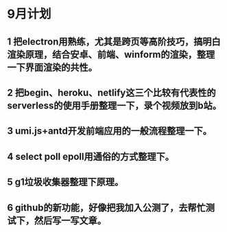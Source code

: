 # 9月计划
## 1 把electron用熟练，尤其是跨页等高阶技巧，搞明白渲染原理，结合安卓、前端、winform的渲染，整理一下界面渲染的共性。

## 2 把begin、heroku、netlify这三个比较有代表性的serverless的使用手册整理一下，录个视频放到b站。

## 3 umi.js+antd开发前端应用的一般流程整理一下。

## 4 select poll epoll用通俗的方式整理下。

## 5 g1垃圾收集器整理下原理。

## 6 github的新功能，好像把我加入公测了，去帮忙测试下，然后写一写文章。